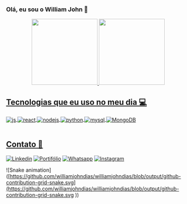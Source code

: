 ### Olá, eu sou o William John 👋
<div align="center">
  <a href="https://github.com/williamjohndias">
  <img height="180em" src="https://github-readme-stats.vercel.app/api?username=williamjohndias&show_icons=true&theme=dracula&include_all_commits=true&count_private=true"/>
  <img height="180em" src="https://github-readme-stats.vercel.app/api/top-langs/?username=williamjohndias&layout=compact&langs_count=7&theme=dracula"/>
</div>
  

## Tecnologias que eu uso no meu dia 💻 
<div style="display: inline_block"> 
  <img align="center" alt="js" src="https://img.shields.io/badge/JavaScript-F7DF1E?style=for-the-badge&logo=javascript&logoColor=black" />
  <img align="center" alt="react" src="https://img.shields.io/badge/React-20232A?style=for-the-badge&logo=react&logoColor=61DAFB" />
  <img align="center" alt="nodejs" src="https://img.shields.io/badge/Node.js-43853D?style=for-the-badge&logo=node.js&logoColor=white" />
  <img align="center" alt="python" src="https://img.shields.io/badge/Python-14354C?style=for-the-badge&logo=python&logoColor=white" />
  <img align="center" alt="mysql" src="https://img.shields.io/badge/MySQL-00000F?style=for-the-badge&logo=mysql&logoColor=white" />
  <img align="center" alt="MongoDB" src="https://img.shields.io/badge/MongoDB-4EA94B?style=for-the-badge&logo=mongodb&logoColor=white" />

</div><br/>


## Contato 📱
[![Linkedin](https://img.shields.io/badge/LinkedIn-0077B5?style=for-the-badge&logo=linkedin&logoColor=white)](https://www.linkedin.com/in/williamjohndias/)
[![Portifólio](https://img.shields.io/badge/Café-6f4e37?style=for-the-badge&logo=buymeacoffee&logoColor=white)](https://portifolio-william-john-dias.vercel.app/) 
[![Whatsapp](https://img.shields.io/badge/whatsapp-0077B5?style=for-the-badge&logo=whatsapp&logoColor=white)]([https://www.linkedin.com/in/williamjohndias/](https://api.whatsapp.com/send?phone=5541988050827&text=Ol%C3%A1%2C%20William%2C%20tudo%20bem%3F%0AVim%20pelo%20seu%20portif%C3%B3lio..))
[![Instagram](https://img.shields.io/badge/Instagram-E4405F?style=for-the-badge&logo=instagram&logoColor=white)](https://instagram.com/twoscoopsliam)

 ![Snake animation]([https://github.com/williamjohndias/williamjohndias/blob/output/github-contribution-grid-snake.svg](https://github.com/williamjohndias/williamjohndias/blob/output/github-contribution-grid-snake.svg
))
 


